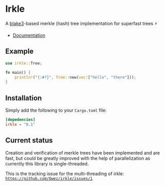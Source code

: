 # Irkle

A [blake3](https://en.wikipedia.org/wiki/BLAKE_(hash_function)#BLAKE3)-based merkle (hash) tree implementation for superfast trees ⚡ 

- [Documentation](https://docs.rs/irkle)

## Example

```rust
use irkle::Tree;

fn main() {
    println!("{:#?}", Tree::new(vec!["hello", "there"]));
}
```

## Installation

Simply add the following to your `Cargo.toml` file:

```toml
[depedencies]
irkle = "0.1"
```

## Current status

Creation and verification of merkle trees have been implemented and are fast, but could be greatly improved with the help of parallelization as currently this library is single-threaded.

This is the tracking issue for the multi-threading of irkle: [`https://github.com/Owez/irkle/issues/1`](https://github.com/Owez/irkle/issues/1)
